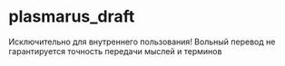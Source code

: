 # plasmarus_draft
Исключительно для внутреннего пользования! Вольный перевод не гарантируется точность передачи мыслей и терминов
